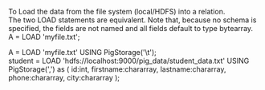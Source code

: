 To Load the data from the file system (local/HDFS) into a relation.</br>
The two LOAD statements are equivalent. Note that, because no schema is specified, the fields are not named and all fields default to type bytearray.</br>
A = LOAD 'myfile.txt';

A = LOAD 'myfile.txt' USING PigStorage('\t');
</br>
student = LOAD 'hdfs://localhost:9000/pig_data/student_data.txt' 
   USING PigStorage(',')
   as ( id:int, firstname:chararray, lastname:chararray, phone:chararray, 
   city:chararray );
